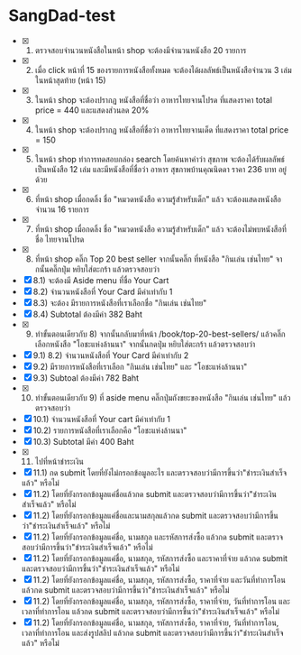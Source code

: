 # SangDad-test
- [x] 1) ตรวจสอบจำนวนหนังสือในหน้า shop จะต้องมีจำนวนหนังสือ 20 รายการ
- [x] 2) เมื่อ click หน้าที่ 15 ของรายการหนังสือทั้งหมด จะต้องได้ผลลัพธ์เป็นหนังสือจำนวน 3 เล่มในหน้าสุดท้าย (หน้า 15)
- [x] 3) ในหน้า shop จะต้องปรากฏ หนังสือที่ชื่อว่า อาหารไทยจานโปรด ที่แสดงราคา total price = 440 และแสดงส่วนลด 20%
- [x] 4) ในหน้า shop จะต้องปรากฏ หนังสือที่ชื่อว่า อาหารไทยจานเด็ด ที่แสดงราคา total price =  150
- [x] 5) ในหน้า shop ทำการทดสอบกล่อง search โดยค้นหาคำว่า สุขภาพ จะต้องได้รับผลลัพธ์ เป็นหนังสือ 12 เล่ม และมีหนังสือที่ชื่อว่า อาหาร สุขภาพบ้านคุณนิดดา ราคา 236 บาท อยู่ด้วย
- [x] 6) ที่หน้า shop เมื่อกดลิ้ง ชื่อ "หมวดหนังสือ ความรู้สำหรับเด็ก" แล้ว จะต้องแสดงหนังสือจำนวน 16 รายการ
- [x] 7) ที่หน้า shop เมื่อกดลิ้ง ชื่อ "หมวดหนังสือ ความรู้สำหรับเด็ก" แล้ว จะต้องไม่พบหนังสือที่ชื่อ ไทยจานโปรด
- [x] 8) ที่หน้า shop คลิ๊ก Top 20 best seller จากนั้นคลิ๊ก ที่หนังสือ "กินเล่น เช่นไทย" จากนั้นคลิ๊กปุ่ม หยิบใส่ตะกร้า แล้วตรวจสอบว่า 
- [x] 8.1) จะต้องมี Aside menu ที่ชื่อ Your Cart
- [x] 8.2) จำนวนหนังสือที่ Your Card มีค่าเท่ากับ  1
- [x] 8.3) จะต้อง มีรายการหนังสือที่เราเลือกชื่อ "กินเล่น เช่นไทย"
- [x] 8.4) Subtotal ต้องมีค่า 382 Baht 
- [x] 9) ทำขั้นตอนเดียวกับ 8) จากนั้นกลับมาที่หน้า /book/top-20-best-sellers/ แล้วคลิ๊กเลือกหนังสือ "โอชะแห่งล้านนา" จากนั้นกดปุ่ม หยิบใส่ตะกร้า แล้วตรวจสอบว่า
- [x] 9.1) 8.2) จำนวนหนังสือที่ Your Card มีค่าเท่ากับ  2
- [x] 9.2) มีรายการหนังสือที่เราเลือก "กินเล่น เช่นไทย" และ "โอชะแห่งล้านนา"
- [x] 9.3) Subtoal ต้องมีค่า 782 Baht 
- [x] 10) ทำขั้นตอนเดียวกับ 9) ที่ aside menu คลิ๊กปุ่มถังขยะของหนังสือ "กินเล่น เช่นไทย" แล้วตรวจสอบว่า
- [x] 10.1) จำนวนหนังสือที่ Your cart มีค่าเท่ากับ  1
- [x] 10.2) รายการหนังสือที่เราเลือกคือ "โอชะแห่งล้านนา"
- [x] 10.3) Subtotal มีค่า 400 Baht
- [x] 11) ไปที่หน้าชำระเงิน 
- [x] 11.1) กด submit โดยที่ยังไม่กรอกข้อมูลอะไร และตรวจสอบว่ามีการขึ้นว่า"ชำระเงินสำเร็จแล้ว" หรือไม่
- [x] 11.2) โดยที่ยังกรอกข้อมูลแค่ชื่อแล้วกด submit และตรวจสอบว่ามีการขึ้นว่า"ชำระเงินสำเร็จแล้ว" หรือไม่
- [x] 11.2) โดยที่ยังกรอกข้อมูลแค่ชื่อและนามสกุลแล้วกด submit และตรวจสอบว่ามีการขึ้นว่า"ชำระเงินสำเร็จแล้ว" หรือไม่
- [x] 11.2) โดยที่ยังกรอกข้อมูลแค่ชื่อ, นามสกุล และรหัสการส่งซื้อ แล้วกด submit และตรวจสอบว่ามีการขึ้นว่า"ชำระเงินสำเร็จแล้ว" หรือไม่
- [x] 11.2) โดยที่ยังกรอกข้อมูลแค่ชื่อ, นามสกุล, รหัสการส่งซื้อ และราคาที่จ่าย แล้วกด submit และตรวจสอบว่ามีการขึ้นว่า"ชำระเงินสำเร็จแล้ว" หรือไม่
- [x] 11.2) โดยที่ยังกรอกข้อมูลแค่ชื่อ, นามสกุล, รหัสการส่งซื้อ, ราคาที่จ่าย และวันที่ทำการโอน แล้วกด submit และตรวจสอบว่ามีการขึ้นว่า"ชำระเงินสำเร็จแล้ว" หรือไม่
- [x] 11.2) โดยที่ยังกรอกข้อมูลแค่ชื่อ, นามสกุล, รหัสการส่งซื้อ, ราคาที่จ่าย, วันที่ทำการโอน และเวลาที่ทำการโอน แล้วกด submit และตรวจสอบว่ามีการขึ้นว่า"ชำระเงินสำเร็จแล้ว" หรือไม่
- [x] 11.2) โดยที่ยังกรอกข้อมูลแค่ชื่อ, นามสกุล, รหัสการส่งซื้อ, ราคาที่จ่าย, วันที่ทำการโอน, เวลาที่ทำการโอน และส่งรูปสลิป แล้วกด submit และตรวจสอบว่ามีการขึ้นว่า"ชำระเงินสำเร็จแล้ว" หรือไม่

